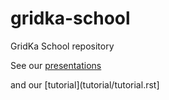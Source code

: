 gridka-school
=============

GridKa School repository


See our [presentations](http://gc3-uzh-ch.github.io/gridka-school/)

and our [tutorial](tutorial/tutorial.rst]
